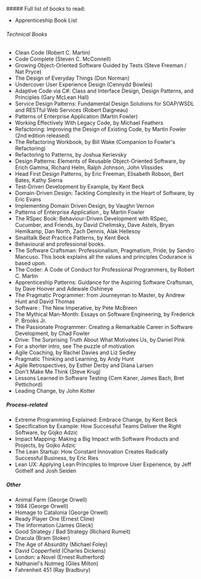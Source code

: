 
##### Full list of books to read:
- Apprenticeship Book List
###### Technical Books
- Clean Code (Robert C. Martin)
- Code Complete (Steven C. McConnell)
- Growing Object-Oriented Software Guided by Tests (Steve Freeman / Nat Pryce)
- The Design of Everyday Things (Don Norman)
- Undercover User Experience Design (Cennydd Bowles)
- Adaptive Code via C#: Class and Interface Design, Design Patterns, and Principles (Gary McLean Hall)
- Service Design Patterns: Fundamental Design Solutions for SOAP/WSDL and RESTful Web Services (Robert Daigneau)
- Patterns of Enterprise Application (Martin Fowler)
- Working Effectively With Legacy Code, by Michael Feathers
- Refactoring: Improving the Design of Existing Code, by Martin Fowler (2nd edition released)
- The Refactoring Workbook, by Bill Wake (Companion to Fowler's Refactoring)
- Refactoring to Patterns, by Joshua Kerievsky
- Design Patterns: Elements of Reusable Object-Oriented Software, by Erich Gamma, Richard Helm, Ralph Johnson, John Vlissides
- Head First Design Patterns, by Eric Freeman, Elisabeth Robson, Bert Bates, Kathy Sierra
- Test-Driven Development by Example, by Kent Beck
- Domain-Driven Design: Tackling Complexity in the Heart of Software, by Eric Evans
- Implementing Domain Driven Design, by Vaughn Vernon
- Patterns of Enterprise Application , by Martin Fowler
- The RSpec Book: Behaviour-Driven Development with RSpec, Cucumber, and Friends, by David Chelimsky, Dave Astels, Bryan Hemlkamp, Dan North, Zach Dennis, Alak Hellesoy
- Smalltalk Best Practice Patterns, by Kent Beck
- Behavioural and professional books.
- The Software Craftsman: Professionalism, Pragmatism, Pride, by Sandro Mancuso. This book explains all the values and principles Codurance is based upon.
- The Coder: A Code of Conduct for Professional Programmers, by Robert C. Martin
- Apprenticeship Patterns: Guidance for the Aspiring Software Craftsman, by Dave Hoover and Adewale Oshineye
- The Pragmatic Programmer: from Journeyman to Master, by Andrew Hunt and David Thomas
- Software : The New Imperative, by Pete McBreen
- The Mythical Man-Month: Essays on Software Engineering, by Frederick P. Brooks Jr.
- The Passionate Programmer: Creating a Remarkable Career in Software Development, by Chad Fowler
- Drive: The Surprising Truth About What Motivates Us, by Daniel Pink
- For a shorter intro, see The puzzle of motivation
- Agile Coaching, by Rachel Davies and Liz Sedley
- Pragmatic Thinking and Learning, by Andy Hunt
- Agile Retrospectives, by Esther Derby and Diana Larsen
- Don't Make Me Think (Steve Krug)
- Lessons Learned in Software Testing (Cem Kaner, James Bach, Bret Pettichord)
- Leading Change, by John Kotter

##### Process-related
- Extreme Programming Explained: Embrace Change, by Kent Beck
- Specification by Example: How Successful Teams Deliver the Right Software, by Gojko Adzic
- Impact Mapping: Making a Big Impact with Software Products and Projects, by Gojko Adzic
- The Lean Startup: How Constant Innovation Creates Radically Successful Business, by Eric Ries
- Lean UX: Applying Lean Principles to Improve User Experience, by Jeff Gothelf and Josh Seiden
##### Other
- Animal Farm (George Orwell)
- 1984 (George Orwell)
- Homage to Catalonia (George Orwell)
- Ready Player One (Ernest Cline)
- The Information (James Glieck)
- Good Strategy / Bad Strategy (Richard Rumeit)
- Dracula (Bram Stoker)
- The Age of Absurdity (Michael Foley)
- David Copperfield (Charles Dickens)
- London: a Novel (Ernest Rutherford)
- Nathaniel's Nutmeg (Giles Milton)
- Fahrenheit 451 (Ray Bradbury)